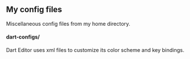 ## My config files
Miscellaneous config files from my home directory.
#### dart-configs/
Dart Editor uses xml files to customize its color scheme and key bindings.

